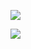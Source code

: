 ![](!imgdir/screenshot_28W7yTFvFI0Yy8jb.png)

![](!imgdir/e42930387b82b2a82c4b849f69fe8fccc5047a4c.jpg)